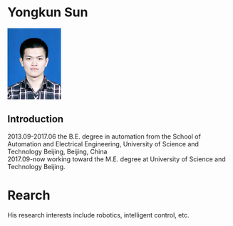 # Yongkun Sun

![sunyongkun](https://github.com/sunyongkun/sunyongkun.github.io/blob/master/picture/xjpic_ps.jpg)

## Introduction
2013.09-2017.06 the B.E. degree in automation from the School of Automation and Electrical Engineering, University of Science and Technology Beijing, Beijing, China   
2017.09-now working toward the M.E. degree at University of Science and Technology Beijing. 

# Rearch
His research interests include robotics, intelligent control, etc.
